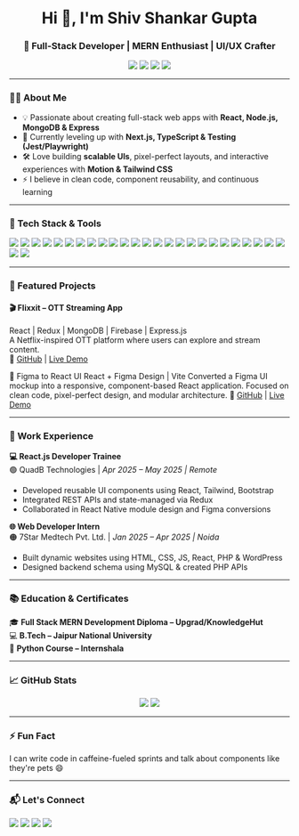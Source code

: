 <!-- GitHub Profile README for Shiv Shankar Gupta -->

<h1 align="center">Hi 👋, I'm Shiv Shankar Gupta</h1>
<h3 align="center">🚀 Full-Stack Developer | MERN Enthusiast | UI/UX Crafter</h3>

<p align="center">
  <a href="mailto:s.s.p.gupta11@gmail.com"><img src="https://img.shields.io/badge/Email-s.s.p.gupta11@gmail.com-red?style=flat-square&logo=gmail"></a>
  <a href="https://www.linkedin.com/in/shiv-shankar-gupta-a9470b111" target="_blank"><img src="https://img.shields.io/badge/LinkedIn-blue?style=flat-square&logo=linkedin&logoColor=white"></a>
  <a href="https://github.com/ShivSPGupta" target="_blank"><img src="https://img.shields.io/badge/GitHub-black?style=flat-square&logo=github"></a>
  <a href="https://shivgupta.dev" target="_blank"><img src="https://img.shields.io/badge/Portfolio-%23ff5722?style=flat-square&logo=web&logoColor=white"></a>
</p>

---

### 👨‍💻 About Me

- 💡 Passionate about creating full-stack web apps with **React, Node.js, MongoDB & Express**
- 🌱 Currently leveling up with **Next.js, TypeScript & Testing (Jest/Playwright)**
- 🛠️ Love building **scalable UIs**, pixel-perfect layouts, and interactive experiences with **Motion & Tailwind CSS**
- ⚡ I believe in clean code, component reusability, and continuous learning

---

### 🧠 Tech Stack & Tools

<p>
  <!-- Frontend -->
  <img src="https://img.shields.io/badge/HTML5-E34F26?style=flat&logo=html5&logoColor=white"/>
  <img src="https://img.shields.io/badge/CSS3-1572B6?style=flat&logo=css3&logoColor=white"/>
  <img src="https://img.shields.io/badge/Bootstrap-563D7C?style=flat&logo=bootstrap&logoColor=white"/>
  <img src="https://img.shields.io/badge/Tailwind_CSS-38B2AC?style=flat&logo=tailwind-css&logoColor=white"/>
  <img src="https://img.shields.io/badge/Framer_Motion-EF5C56?style=flat&logo=framer&logoColor=white"/>
  <img src="https://img.shields.io/badge/React-20232A?style=flat&logo=react&logoColor=61DAFB"/>
  <img src="https://img.shields.io/badge/Redux-593D88?style=flat&logo=redux&logoColor=white"/>
  <img src="https://img.shields.io/badge/Next.js-000000?style=flat&logo=nextdotjs&logoColor=white"/>

  <!-- Backend -->
  <img src="https://img.shields.io/badge/Node.js-339933?style=flat&logo=node.js&logoColor=white"/>
  <img src="https://img.shields.io/badge/Express.js-404D59?style=flat"/>
  <img src="https://img.shields.io/badge/GraphQL-E10098?style=flat&logo=graphql&logoColor=white"/>

  <!-- Databases -->
  <img src="https://img.shields.io/badge/MongoDB-4EA94B?style=flat&logo=mongodb&logoColor=white"/>
  <img src="https://img.shields.io/badge/MySQL-4479A1?style=flat&logo=mysql&logoColor=white"/>

  <!-- Data Visualization -->
  <img src="https://img.shields.io/badge/D3.js-F9A03C?style=flat&logo=d3.js&logoColor=black"/>
  <img src="https://img.shields.io/badge/Chart.js-FF6384?style=flat&logo=chartdotjs&logoColor=white"/>

  <!-- Testing -->
  <img src="https://img.shields.io/badge/React Testing Library-E33332?style=flat&logo=testing-library&logoColor=white"/>
  <img src="https://img.shields.io/badge/Jest-C21325?style=flat&logo=jest&logoColor=white"/>
  <img src="https://img.shields.io/badge/Postman-FF6C37?style=flat&logo=postman&logoColor=white"/>
  <img src="https://img.shields.io/badge/Selenium-43B02A?style=flat&logo=selenium&logoColor=white"/>

  <!-- Dev Tools -->
  <img src="https://img.shields.io/badge/Firebase-ffca28?style=flat&logo=firebase&logoColor=black"/>
  <img src="https://img.shields.io/badge/Git-F05032?style=flat&logo=git&logoColor=white"/>
  <img src="https://img.shields.io/badge/Linux-FCC624?style=flat&logo=linux&logoColor=black"/>
  <img src="https://img.shields.io/badge/Figma-F24E1E?style=flat&logo=figma&logoColor=white"/>

  <!-- Programming Languages -->
  <img src="https://img.shields.io/badge/JavaScript-F7DF1E?style=flat&logo=javascript&logoColor=black"/>
  <img src="https://img.shields.io/badge/TypeScript-3178C6?style=flat&logo=typescript&logoColor=white"/>
  <img src="https://img.shields.io/badge/Java-007396?style=flat&logo=java&logoColor=white"/>
  <img src="https://img.shields.io/badge/Python-3776AB?style=flat&logo=python&logoColor=white"/>
</p>


---

### 🚀 Featured Projects

#### 🎬 Flixxit – OTT Streaming App  
React | Redux | MongoDB | Firebase | Express.js  
A Netflix-inspired OTT platform where users can explore and stream content.  
🔗 [GitHub](https://github.com/ShivSPGupta/flixxit-app) | [Live Demo](https://flixxit-app.vercel.app/)

🎨 Figma to React UI
React + Figma Design | Vite
Converted a Figma UI mockup into a responsive, component-based React application. Focused on clean code, pixel-perfect design, and modular architecture. 
🔗 [GitHub](https://github.com/ShivSPGupta/QuadB_Tech/tree/main/W2/Figma_Task/digital-agency) | [Live Demo](https://figmatask-digital-agency.vercel.app/)

---

### 💼 Work Experience

**💻 React.js Developer Trainee**  
🟢 QuadB Technologies | *Apr 2025 – May 2025 | Remote*  
- Developed reusable UI components using React, Tailwind, Bootstrap  
- Integrated REST APIs and state-managed via Redux  
- Collaborated in React Native module design and Figma conversions  

**🌐 Web Developer Intern**  
🟠 7Star Medtech Pvt. Ltd. | *Jan 2025 – Apr 2025 | Noida*  
- Built dynamic websites using HTML, CSS, JS, React, PHP & WordPress  
- Designed backend schema using MySQL & created PHP APIs

---

### 📚 Education & Certificates

🎓 **Full Stack MERN Development Diploma – Upgrad/KnowledgeHut**  
💻 **B.Tech – Jaipur National University**  
📜 **Python Course – Internshala**

---

### 📈 GitHub Stats

<p align="center">
  <img src="https://github-readme-stats.vercel.app/api?username=ShivSPGupta&show_icons=true&theme=tokyonight&hide=prs"/>
  <img src="https://github-readme-stats.vercel.app/api/top-langs/?username=ShivSPGupta&layout=compact&theme=tokyonight"/>
</p>

---

### ⚡ Fun Fact  
I can write code in caffeine-fueled sprints and talk about components like they're pets 😄

---

### 📬 Let's Connect

<p>
  <a href="mailto:s.s.p.gupta11@gmail.com"><img src="https://img.shields.io/badge/Email-Me-informational?style=for-the-badge&logo=gmail&logoColor=white&color=EA4335"/></a>
  <a href="https://www.linkedin.com/in/shiv-shankar-gupta-a9470b111"><img src="https://img.shields.io/badge/LinkedIn-Connect-blue?style=for-the-badge&logo=linkedin&logoColor=white"/></a>
  <a href="https://shivgupta.dev"><img src="https://img.shields.io/badge/Portfolio-Visit-%23FF5722?style=for-the-badge&logo=Google-Chrome&logoColor=white"/></a>
  <a href="https://github.com/ShivSPGupta"><img src="https://img.shields.io/badge/GitHub-Follow-000?style=for-the-badge&logo=github&logoColor=white"/></a>
</p>

<!---
ShivSPGupta/ShivSPGupta is a ✨ special ✨ repository because its `README.md` (this file) appears on your GitHub profile.
You can click the Preview link to take a look at your changes.
--->
